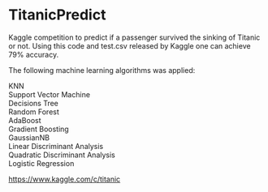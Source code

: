 # TitanicPredict

Kaggle competition to predict if a passenger survived the sinking of Titanic or not. Using this code and test.csv released by Kaggle one can achieve 79% accuracy.

The following machine learning algorithms was applied:

KNN <br/>
Support Vector Machine <br/>
Decisions Tree <br/>
Random Forest <br/>
AdaBoost <br/>
Gradient Boosting <br/>
GaussianNB <br/>
Linear Discriminant Analysis <br/>
Quadratic Discriminant Analysis <br/>
Logistic Regression

https://www.kaggle.com/c/titanic
